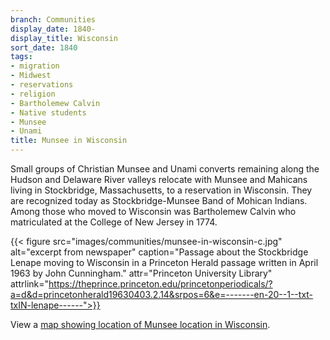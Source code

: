 ```yaml
---
branch: Communities
display_date: 1840-
display_title: Wisconsin
sort_date: 1840
tags:
- migration
- Midwest
- reservations
- religion
- Bartholemew Calvin
- Native students
- Munsee
- Unami
title: Munsee in Wisconsin
---
```


Small groups of Christian Munsee and Unami converts remaining along the Hudson and Delaware River valleys relocate with Munsee and Mahicans living in Stockbridge, Massachusetts, to a reservation in Wisconsin. They are recognized today as Stockbridge-Munsee Band of Mohican Indians. Among those who moved to Wisconsin was Bartholemew Calvin who matriculated at the College of New Jersey in 1774.

{{< figure src="images/communities/munsee-in-wisconsin-c.jpg" alt="excerpt from newspaper" caption="Passage about the Stockbridge Lenape moving to Wisconsin in a Princeton Herald passage written in April 1963 by John Cunningham." attr="Princeton University Library" attrlink="https://theprince.princeton.edu/princetonperiodicals/?a=d&d=princetonherald19630403.2.14&srpos=6&e=-------en-20--1--txt-txIN-lenape------">}}

View a [map showing location of Munsee location in Wisconsin](https://commons.wikimedia.org/wiki/File:4015R_Stockbridge_Munsee_Community_Locator_Map.svg#/media/File:4015R_Stockbridge_Munsee_Community_Locator_Map.svg).
